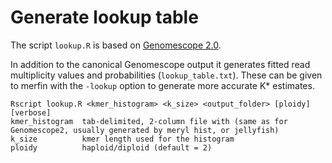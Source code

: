 # Generate lookup table

The script `lookup.R` is based on [Genomescope 2.0](http://qb.cshl.edu/genomescope/genomescope2.0/).

In addition to the canonical Genomescope output it generates fitted read multiplicity values and probabilities (`lookup_table.txt`).
These can be given to merfin with the `-lookup` option to generate more accurate K* estimates.

```
Rscript lookup.R <kmer_histogram> <k_size> <output_folder> [ploidy] [verbose]
kmer_histogram  tab-delimited, 2-column file with (same as for Genomescope2, usually generated by meryl hist, or jellyfish)
k_size          kmer length used for the histogram
ploidy          haploid/diploid (default = 2)
```



